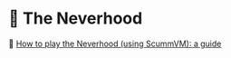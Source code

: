 # :space_invader: The Neverhood

:link: [How to play the Neverhood (using ScummVM): a guide](https://www.reddit.com/r/Neverhood/comments/4tvxgj/how_to_play_the_neverhood_using_scummvm_a_guide/)
